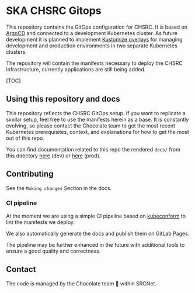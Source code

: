 # SKA CHSRC Gitops

This repository contains the GitOps configuration for CHSRC. It is based on [ArgoCD](https://argo-cd.readthedocs.io/en/stable/) and connected to a development Kubernetes cluster. As future development it is planned to implement [Kustomize overlays](https://argo-cd.readthedocs.io/en/stable/user-guide/kustomize/) for managing development and production environments in two separate Kubernetes clusters.

The repository will contain the manifests necessary to deploy the CHSRC infrastructure, currently applications are still being added.

[TOC]

## Using this repository and docs

This repository reflects the CHSRC GitOps setup. If you want to replicate a similar setup, feel free to use the manifests herein as a base. It is constantly evolving, so please contact the Chocolate team to get the most recent Kubernetes prerequisites, context, and explanations for how to get the most out of this repo.

You can find documentation related to this repo the rendered `docs/` from this directory [here](http://docs.dev.skach.org/) (dev) or [here](http://docs.src.skach.org/) (prod).

## Contributing

See the `Making changes` Section in the docs.

### CI pipeline

At the moment we are using a simple CI pipeline based on [kubeconform](https://github.com/yannh/kubeconform) to lint the manifests we deploy.

We also automatically generate the docs and publish them on GitLab Pages.

The pipeline may be further enhanced in the future with additional tools to ensure a good quality and correctness.

## Contact

The code is managed by the Chocolate team :chocolate_bar: within SRCNet.
